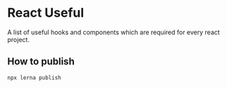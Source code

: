 # React Useful

A list of useful hooks and components which are required for every react project.

## How to publish

```javascript
npx lerna publish
```